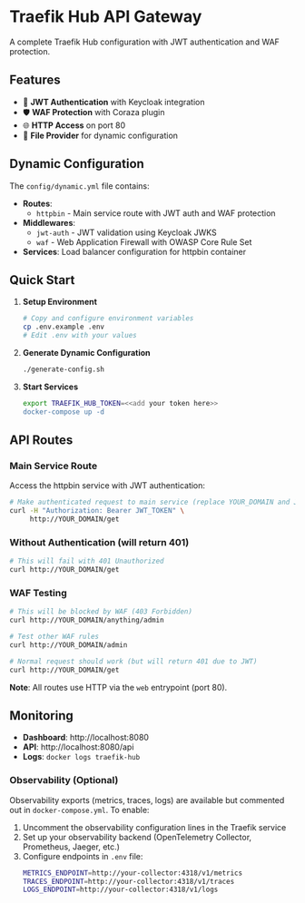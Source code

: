 # Traefik Hub API Gateway

A complete Traefik Hub configuration with JWT authentication and WAF protection.

## Features

- 🔐 **JWT Authentication** with Keycloak integration
- 🛡️ **WAF Protection** with Coraza plugin
- 🌐 **HTTP Access** on port 80
- 📁 **File Provider** for dynamic configuration

## Dynamic Configuration

The `config/dynamic.yml` file contains:

- **Routes**: 
  - `httpbin` - Main service route with JWT auth and WAF protection
- **Middlewares**:
  - `jwt-auth` - JWT validation using Keycloak JWKS
  - `waf` - Web Application Firewall with OWASP Core Rule Set
- **Services**: Load balancer configuration for httpbin container

## Quick Start

1. **Setup Environment**
   ```bash
   # Copy and configure environment variables
   cp .env.example .env
   # Edit .env with your values
   ```

2. **Generate Dynamic Configuration**
   ```bash
   ./generate-config.sh
   ```

3. **Start Services**

   ```bash
   export TRAEFIK_HUB_TOKEN=<<add your token here>>
   docker-compose up -d
   ```

## API Routes

### Main Service Route
Access the httpbin service with JWT authentication:

```bash
# Make authenticated request to main service (replace YOUR_DOMAIN and JWT_TOKEN)
curl -H "Authorization: Bearer JWT_TOKEN" \
     http://YOUR_DOMAIN/get
```

### Without Authentication (will return 401)
```bash
# This will fail with 401 Unauthorized
curl http://YOUR_DOMAIN/get
```

### WAF Testing
```bash
# This will be blocked by WAF (403 Forbidden)
curl http://YOUR_DOMAIN/anything/admin

# Test other WAF rules
curl http://YOUR_DOMAIN/admin

# Normal request should work (but will return 401 due to JWT)
curl http://YOUR_DOMAIN/get
```

**Note**: All routes use HTTP via the `web` entrypoint (port 80).

## Monitoring

- **Dashboard**: http://localhost:8080
- **API**: http://localhost:8080/api
- **Logs**: `docker logs traefik-hub`

### Observability (Optional)

Observability exports (metrics, traces, logs) are available but commented out in `docker-compose.yml`. To enable:

1. Uncomment the observability configuration lines in the Traefik service
2. Set up your observability backend (OpenTelemetry Collector, Prometheus, Jaeger, etc.)
3. Configure endpoints in `.env` file:
   ```bash
   METRICS_ENDPOINT=http://your-collector:4318/v1/metrics
   TRACES_ENDPOINT=http://your-collector:4318/v1/traces
   LOGS_ENDPOINT=http://your-collector:4318/v1/logs
   ```
